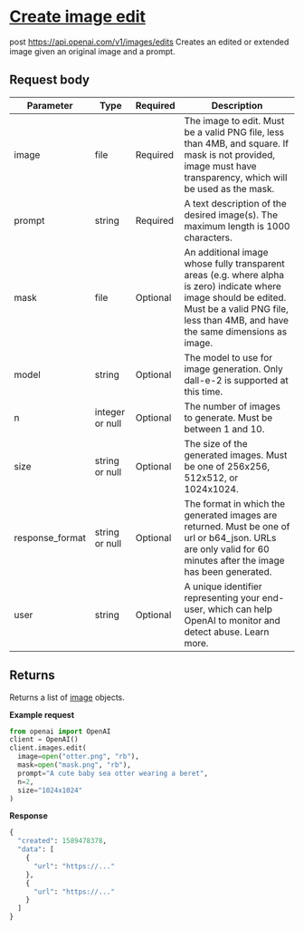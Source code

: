 # [Create image edit](/docs/api-reference/images/createEdit)
post https://api.openai.com/v1/images/edits 
Creates an edited or extended image given an original image and a
          prompt. 
## Request body 
| Parameter | Type   | Required | Description|
| --- | --- | --- | --- |
| image | file | Required | The image to edit. Must be a valid PNG file, less than 4MB,                   and square. If mask is not provided, image must have                   transparency, which will be used as the mask.| 
| prompt | string | Required | A text description of the desired image(s). The maximum length                   is 1000 characters.| 
| mask | file | Optional | An additional image whose fully transparent areas (e.g. where                   alpha is zero) indicate where image should be                   edited. Must be a valid PNG file, less than 4MB, and have the                   same dimensions as image.| 
| model | string | Optional | The model to use for image generation. Only                   dall-e-2 is supported at this time.| 
| n | integer or null | Optional | The number of images to generate. Must be between 1 and 10.| 
| size | string or null | Optional | The size of the generated images. Must be one of                   256x256, 512x512, or                   1024x1024.| 
| response_format | string or null | Optional | The format in which the generated images are returned. Must be                   one of url or b64_json. URLs are                   only valid for 60 minutes after the image has been generated.| 
| user | string | Optional | A unique identifier representing your end-user, which can help                   OpenAI to monitor and detect abuse.                   Learn more.| 
## Returns 
Returns a list of
                [image](/docs/api-reference/images/object) objects. 

**Example request**
```python
from openai import OpenAI
client = OpenAI()
client.images.edit(
  image=open("otter.png", "rb"),
  mask=open("mask.png", "rb"),
  prompt="A cute baby sea otter wearing a beret",
  n=2,
  size="1024x1024"
)
```

**Response**
```python
{
  "created": 1589478378,
  "data": [
    {
      "url": "https://..."
    },
    {
      "url": "https://..."
    }
  ]
}
```
